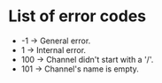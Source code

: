# List of error codes

* -1 -> General error.
* 1 -> Internal error.
* 100 -> Channel didn't start with a '/'.
* 101 -> Channel's name is empty.